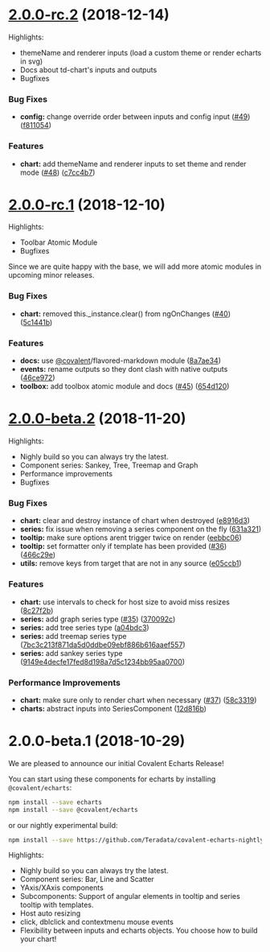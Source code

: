 <a name="2.0.0-rc.2"></a>
# [2.0.0-rc.2](https://github.com/teradata/covalent-echarts/compare/v2.0.0-rc.1...v2.0.0-rc.2) (2018-12-14)

Highlights:

- themeName and renderer inputs (load a custom theme or render echarts in svg)
- Docs about td-chart's inputs and outputs
- Bugfixes


### Bug Fixes

* **config:** change override order between inputs and config input ([#49](https://github.com/teradata/covalent-echarts/issues/49)) ([f811054](https://github.com/teradata/covalent-echarts/commit/f811054))


### Features

* **chart:** add themeName and renderer inputs to set theme and render mode ([#48](https://github.com/teradata/covalent-echarts/issues/48)) ([c7cc4b7](https://github.com/teradata/covalent-echarts/commit/c7cc4b7))



<a name="2.0.0-rc.1"></a>
# [2.0.0-rc.1](https://github.com/teradata/covalent-echarts/compare/v2.0.0-beta.2...v2.0.0-rc.1) (2018-12-10)

Highlights:

- Toolbar Atomic Module
- Bugfixes

Since we are quite happy with the base, we will add more atomic modules in upcoming minor releases.


### Bug Fixes

* **chart:** removed this._instance.clear() from ngOnChanges ([#40](https://github.com/teradata/covalent-echarts/issues/40)) ([5c1441b](https://github.com/teradata/covalent-echarts/commit/5c1441b))


### Features

* **docs:** use [@covalent](https://github.com/covalent)/flavored-markdown module ([8a7ae34](https://github.com/teradata/covalent-echarts/commit/8a7ae34))
* **events:** rename outputs so they dont clash with native outputs ([46ce972](https://github.com/teradata/covalent-echarts/commit/46ce972))
* **toolbox:** add toolbox atomic module and docs ([#45](https://github.com/teradata/covalent-echarts/issues/45)) ([654d120](https://github.com/teradata/covalent-echarts/commit/654d120))



<a name="2.0.0-beta.2"></a>
# [2.0.0-beta.2](https://github.com/teradata/covalent-echarts/compare/v2.0.0-beta.1...v2.0.0-beta.2) (2018-11-20)

Highlights:

- Nighly build so you can always try the latest.
- Component series: Sankey, Tree, Treemap and Graph
- Performance improvements
- Bugfixes


### Bug Fixes

* **chart:** clear and destroy instance of chart when destroyed ([e8916d3](https://github.com/teradata/covalent-echarts/commit/e8916d3))
* **series:** fix issue when removing a series component on the fly ([631a321](https://github.com/teradata/covalent-echarts/commit/631a321))
* **tooltip:** make sure options arent trigger twice on render ([eebbc06](https://github.com/teradata/covalent-echarts/commit/eebbc06))
* **tooltip:** set formatter only if template has been provided ([#36](https://github.com/teradata/covalent-echarts/issues/36)) ([466c29e](https://github.com/teradata/covalent-echarts/commit/466c29e))
* **utils:** remove keys from target that are not in any source ([e05ccb1](https://github.com/teradata/covalent-echarts/commit/e05ccb1))


### Features

* **chart:** use intervals to check for host size to avoid miss resizes ([8c27f2b](https://github.com/teradata/covalent-echarts/commit/8c27f2b))
* **series:** add graph series type ([#35](https://github.com/teradata/covalent-echarts/issues/35)) ([370092c](https://github.com/teradata/covalent-echarts/commit/370092c))
* **series:** add tree series type ([a04bdc3](https://github.com/teradata/covalent-echarts/commit/a04bdc3))
* **series:** add treemap series type ([7bc3c213f871da5d0ddbe09ebf886b616aaef557](https://github.com/teradata/covalent-echarts/commit/7bc3c213f871da5d0ddbe09ebf886b616aaef557))
* **series:** add sankey series type ([9149e4decfe17fed8d198a7d5c1234bb95aa0700](https://github.com/teradata/covalent-echarts/commit/9149e4decfe17fed8d198a7d5c1234bb95aa0700))


### Performance Improvements

* **chart:** make sure only to render chart when necessary ([#37](https://github.com/teradata/covalent-echarts/issues/37)) ([58c3319](https://github.com/teradata/covalent-echarts/commit/58c3319))
* **charts:** abstract inputs into SeriesComponent ([12d816b](https://github.com/teradata/covalent-echarts/commit/12d816b))



<a name="2.0.0-beta.1"></a>
# 2.0.0-beta.1 (2018-10-29)

We are pleased to announce our initial Covalent Echarts Release!

You can start using these components for echarts by installing `@covalent/echarts`:

```bash
npm install --save echarts
npm install --save @covalent/echarts
```

or our nightly experimental build:

```bash
npm install --save https://github.com/Teradata/covalent-echarts-nightly.git
```

Highlights:

- Nighly build so you can always try the latest.
- Component series: Bar, Line and Scatter
- YAxis/XAxis components
- Subcomponents: Support of angular elements in tooltip and series tooltip with templates.
- Host auto resizing
- click, dblclick and contextmenu mouse events
- Flexibility between inputs and echarts objects. You choose how to build your chart!
